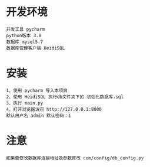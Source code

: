 

# 开发环境

    开发工具 pycharm
    python版本 3.8
    数据库 mysql5.7
    数据库管理客户端 HeidiSQL
    
 
# 安装
    1、使用 pycharm 导入本项目
    2、使用 HeidiSQL 执行db文件夹下的 初始化数据库.sql
    3、执行 main.py
    4、打开浏览器访问 http://127.0.0.1:8000
    默认用户名 admin 默认密码：1
    
# 注意
    如果要修改数据库连接地址及参数修改 com/config/db_config.py
    
